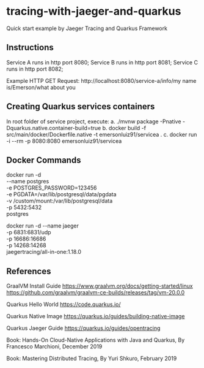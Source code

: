 # tracing-with-jaeger-and-quarkus
Quick start example by Jaeger Tracing and Quarkus Framework

## Instructions

Service A runs in http port 8080;
Service B runs in http port 8081;
Service C runs in http port 8082;

Example HTTP GET Request: http://localhost:8080/service-a/info/my name is/Emerson/what about you

## Creating Quarkus services containers

In root folder of service project, execute:
  a. ./mvnw package -Pnative -Dquarkus.native.container-build=true
  b. docker build -f src/main/docker/Dockerfile.native -t emersonluiz91/servicea .
  c. docker run -i --rm -p 8080:8080 emersonluiz91/servicea


## Docker Commands

docker run -d \
    --name postgres \
    -e POSTGRES_PASSWORD=123456 \
    -e PGDATA=/var/lib/postgresql/data/pgdata \
    -v /custom/mount:/var/lib/postgresql/data \
    -p 5432:5432 \
    postgres

docker run -d --name jaeger \
 -p 6831:6831/udp \
 -p 16686:16686 \
 -p 14268:14268 \
 jaegertracing/all-in-one:1.18.0



## References

GraalVM Install Guide
https://www.graalvm.org/docs/getting-started/linux
https://github.com/graalvm/graalvm-ce-builds/releases/tag/vm-20.0.0

Quarkus Hello World
https://code.quarkus.io/

Quarkus Native Image
https://quarkus.io/guides/building-native-image

Quarkus Jaeger Guide
https://quarkus.io/guides/opentracing

Book: Hands-On Cloud-Native Applications with Java and Quarkus, By Francesco Marchioni, December 2019

Book: Mastering Distributed Tracing, By Yuri Shkuro, February 2019



